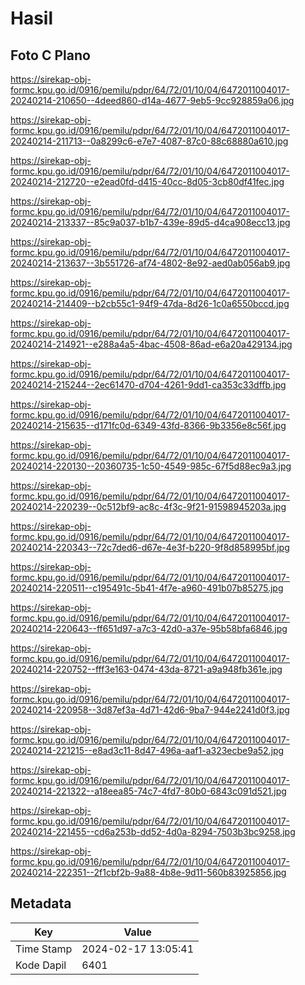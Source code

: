 # Hasil

## Foto C Plano

https://sirekap-obj-formc.kpu.go.id/0916/pemilu/pdpr/64/72/01/10/04/6472011004017-20240214-210650--4deed860-d14a-4677-9eb5-9cc928859a06.jpg

https://sirekap-obj-formc.kpu.go.id/0916/pemilu/pdpr/64/72/01/10/04/6472011004017-20240214-211713--0a8299c6-e7e7-4087-87c0-88c68880a610.jpg

https://sirekap-obj-formc.kpu.go.id/0916/pemilu/pdpr/64/72/01/10/04/6472011004017-20240214-212720--e2ead0fd-d415-40cc-8d05-3cb80df41fec.jpg

https://sirekap-obj-formc.kpu.go.id/0916/pemilu/pdpr/64/72/01/10/04/6472011004017-20240214-213337--85c9a037-b1b7-439e-89d5-d4ca908ecc13.jpg

https://sirekap-obj-formc.kpu.go.id/0916/pemilu/pdpr/64/72/01/10/04/6472011004017-20240214-213637--3b551726-af74-4802-8e92-aed0ab056ab9.jpg

https://sirekap-obj-formc.kpu.go.id/0916/pemilu/pdpr/64/72/01/10/04/6472011004017-20240214-214409--b2cb55c1-94f9-47da-8d26-1c0a6550bccd.jpg

https://sirekap-obj-formc.kpu.go.id/0916/pemilu/pdpr/64/72/01/10/04/6472011004017-20240214-214921--e288a4a5-4bac-4508-86ad-e6a20a429134.jpg

https://sirekap-obj-formc.kpu.go.id/0916/pemilu/pdpr/64/72/01/10/04/6472011004017-20240214-215244--2ec61470-d704-4261-9dd1-ca353c33dffb.jpg

https://sirekap-obj-formc.kpu.go.id/0916/pemilu/pdpr/64/72/01/10/04/6472011004017-20240214-215635--d171fc0d-6349-43fd-8366-9b3356e8c56f.jpg

https://sirekap-obj-formc.kpu.go.id/0916/pemilu/pdpr/64/72/01/10/04/6472011004017-20240214-220130--20360735-1c50-4549-985c-67f5d88ec9a3.jpg

https://sirekap-obj-formc.kpu.go.id/0916/pemilu/pdpr/64/72/01/10/04/6472011004017-20240214-220239--0c512bf9-ac8c-4f3c-9f21-91598945203a.jpg

https://sirekap-obj-formc.kpu.go.id/0916/pemilu/pdpr/64/72/01/10/04/6472011004017-20240214-220343--72c7ded6-d67e-4e3f-b220-9f8d858995bf.jpg

https://sirekap-obj-formc.kpu.go.id/0916/pemilu/pdpr/64/72/01/10/04/6472011004017-20240214-220511--c195491c-5b41-4f7e-a960-491b07b85275.jpg

https://sirekap-obj-formc.kpu.go.id/0916/pemilu/pdpr/64/72/01/10/04/6472011004017-20240214-220643--ff651d97-a7c3-42d0-a37e-95b58bfa6846.jpg

https://sirekap-obj-formc.kpu.go.id/0916/pemilu/pdpr/64/72/01/10/04/6472011004017-20240214-220752--fff3e163-0474-43da-8721-a9a948fb361e.jpg

https://sirekap-obj-formc.kpu.go.id/0916/pemilu/pdpr/64/72/01/10/04/6472011004017-20240214-220958--3d87ef3a-4d71-42d6-9ba7-944e2241d0f3.jpg

https://sirekap-obj-formc.kpu.go.id/0916/pemilu/pdpr/64/72/01/10/04/6472011004017-20240214-221215--e8ad3c11-8d47-496a-aaf1-a323ecbe9a52.jpg

https://sirekap-obj-formc.kpu.go.id/0916/pemilu/pdpr/64/72/01/10/04/6472011004017-20240214-221322--a18eea85-74c7-4fd7-80b0-6843c091d521.jpg

https://sirekap-obj-formc.kpu.go.id/0916/pemilu/pdpr/64/72/01/10/04/6472011004017-20240214-221455--cd6a253b-dd52-4d0a-8294-7503b3bc9258.jpg

https://sirekap-obj-formc.kpu.go.id/0916/pemilu/pdpr/64/72/01/10/04/6472011004017-20240214-222351--2f1cbf2b-9a88-4b8e-9d11-560b83925856.jpg


## Metadata

| Key        | Value               |
| ---------- | ------------------- |
| Time Stamp | 2024-02-17 13:05:41 |
| Kode Dapil | 6401                |



